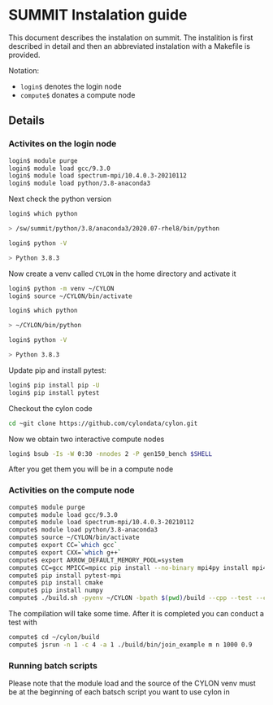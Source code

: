 # SUMMIT Instalation guide

This document describes the instalation on summit. 
The instalition is first described in detail and then an abbreviated 
instalation with a Makefile is provided.

Notation:

* `login$` denotes the login node
* `compute$` donates a compute node

## Details

### Activites on the login node

```bash
login$ module purge
login$ module load gcc/9.3.0
login$ module load spectrum-mpi/10.4.0.3-20210112
login$ module load python/3.8-anaconda3
```

Next check the python version 

```bash
login$ which python

> /sw/summit/python/3.8/anaconda3/2020.07-rhel8/bin/python

login$ python -V

> Python 3.8.3
```

Now create a venv called `CYLON` in the home directory and activate it

```bash
login$ python -m venv ~/CYLON
login$ source ~/CYLON/bin/activate
```

```bash
login$ which python

> ~/CYLON/bin/python

login$ python -V

> Python 3.8.3
```

Update pip and install pytest:

```bash
login$ pip install pip -U
login$ pip install pytest
```

Checkout the cylon code

```bash
cd ~git clone https://github.com/cylondata/cylon.git
```

Now we obtain two interactive compute nodes

```bash
login$ bsub -Is -W 0:30 -nnodes 2 -P gen150_bench $SHELL
```

After you get them you will be in a compute node

### Activities on the compute node

```bash
compute$ module purge
compute$ module load gcc/9.3.0
compute$ module load spectrum-mpi/10.4.0.3-20210112
compute$ module load python/3.8-anaconda3
compute$ source ~/CYLON/bin/activate
compute$ export CC=`which gcc`
compute$ export CXX=`which g++`
compute$ export ARROW_DEFAULT_MEMORY_POOL=system
compute$ CC=gcc MPICC=mpicc pip install --no-binary mpi4py install mpi4py
compute$ pip install pytest-mpi
compute$ pip install cmake
compute$ pip install numpy
compute$ ./build.sh -pyenv ~/CYLON -bpath $(pwd)/build --cpp --test --cmake-flags "-DMPI_C_COMPILER=$(which mpicc) -DMPI_CXX_COMPILER=$(which mpicxx)" -j 4
```

The compilation will take some time. After it is completed you can conduct a test with

```bash
compute$ cd ~/cylon/build
compute$ jsrun -n 1 -c 4 -a 1 ./build/bin/join_example m n 1000 0.9
```

### Running batch scripts

Please note that the module load and the source of the CYLON venv must be at the beginning of each batsch script you want to use cylon in



